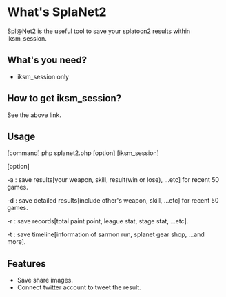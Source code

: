 # What's SplaNet2
Spl@Net2 is the useful tool to save your splatoon2 results within iksm_session.

## What's you need?
- iksm_session only

## How to get iksm_session?
See the above link.

## Usage
[command] php splanet2.php [option] [iksm_session]

[option]

-a : save results[your weapon, skill, result(win or lose), ...etc] for recent 50 games.

-d : save detailed results[include other's weapon, skill, ...etc] for recent 50 games.

-r : save records[total paint point, league stat, stage stat, ...etc].

-t : save timeline[information of sarmon run, splanet gear shop, ...and more].

## Features
- Save share images.
- Connect twitter account to tweet the result.
